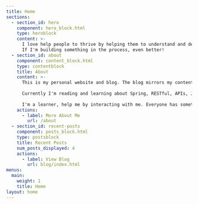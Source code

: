 ```yaml
---
title: Home
sections:
  - section_id: hero
    component: hero_block.html
    type: heroblock
    content: >-
      I love help people to thrive by helping them to understand and deal with technology. 
      If I'm building something in the process, even better!
  - section_id: about
    component: content_block.html
    type: contentblock
    title: About
    content: >-
      This is my personal website and blog. The blog mirrors my content from [dev.to](https://dev.to/brunodrugowick). I write about what I read. I read what I want to learn. I remember by writing and doing.
      
      Currently I'm reading and learning about Spring, RESTful, APIs, JPA, Spring Data, Microservices etc.
      
      I'm a learner, help me by interacting with me. Everyone has something to say, everyone has a story to tell.
    actions:
      - label: More About Me
        url: /about
  - section_id: recent-posts
    component: posts_block.html
    type: postsblock
    title: Recent Posts
    num_posts_displayed: 4
    actions:
      - label: View Blog
        url: blog/index.html
menus:
  main:
    weight: 1
    title: Home
layout: home
---
```

